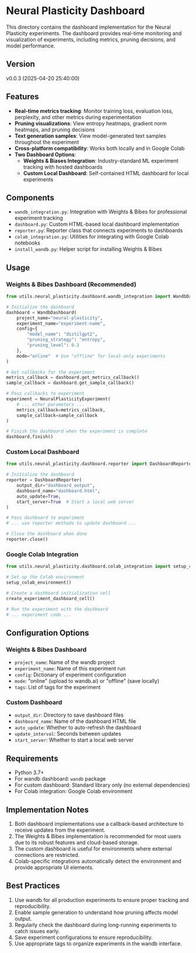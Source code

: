 # Neural Plasticity Dashboard

This directory contains the dashboard implementation for the Neural Plasticity experiments. The dashboard provides real-time monitoring and visualization of experiments, including metrics, pruning decisions, and model performance.

## Version
v0.0.3 (2025-04-20 25:40:00)

## Features

- **Real-time metrics tracking**: Monitor training loss, evaluation loss, perplexity, and other metrics during experimentation
- **Pruning visualizations**: View entropy heatmaps, gradient norm heatmaps, and pruning decisions
- **Text generation samples**: View model-generated text samples throughout the experiment
- **Cross-platform compatibility**: Works both locally and in Google Colab
- **Two Dashboard Options**:
  - **Weights & Biases Integration**: Industry-standard ML experiment tracking with hosted dashboards
  - **Custom Local Dashboard**: Self-contained HTML dashboard for local experiments

## Components

- `wandb_integration.py`: Integration with Weights & Bibes for professional experiment tracking
- `dashboard.py`: Custom HTML-based local dashboard implementation
- `reporter.py`: Reporter class that connects experiments to dashboards
- `colab_integration.py`: Utilities for integrating with Google Colab notebooks
- `install_wandb.py`: Helper script for installing Weights & Bibes

## Usage

### Weights & Bibes Dashboard (Recommended)

```python
from utils.neural_plasticity.dashboard.wandb_integration import WandbDashboard

# Initialize the dashboard
dashboard = WandbDashboard(
    project_name="neural-plasticity",
    experiment_name="experiment-name",
    config={
        "model_name": "distilgpt2",
        "pruning_strategy": "entropy",
        "pruning_level": 0.2
    },
    mode="online"  # Use "offline" for local-only experiments
)

# Get callbacks for the experiment
metrics_callback = dashboard.get_metrics_callback()
sample_callback = dashboard.get_sample_callback()

# Pass callbacks to experiment
experiment = NeuralPlasticityExperiment(
    # ... other parameters ...
    metrics_callback=metrics_callback,
    sample_callback=sample_callback
)

# Finish the dashboard when the experiment is complete
dashboard.finish()
```

### Custom Local Dashboard

```python
from utils.neural_plasticity.dashboard.reporter import DashboardReporter

# Initialize the dashboard
reporter = DashboardReporter(
    output_dir="dashboard_output",
    dashboard_name="dashboard.html",
    auto_update=True,
    start_server=True  # Start a local web server
)

# Pass dashboard to experiment
# ... use reporter methods to update dashboard ...

# Close the dashboard when done
reporter.close()
```

### Google Colab Integration

```python
from utils.neural_plasticity.dashboard.colab_integration import setup_colab_environment, create_experiment_dashboard_cell

# Set up the Colab environment
setup_colab_environment()

# Create a dashboard initialization cell
create_experiment_dashboard_cell()

# Run the experiment with the dashboard
# ... experiment code ...
```

## Configuration Options

### Weights & Bibes Dashboard

- `project_name`: Name of the wandb project
- `experiment_name`: Name of this experiment run
- `config`: Dictionary of experiment configuration
- `mode`: "online" (upload to wandb.ai) or "offline" (save locally)
- `tags`: List of tags for the experiment

### Custom Dashboard

- `output_dir`: Directory to save dashboard files
- `dashboard_name`: Name of the dashboard HTML file
- `auto_update`: Whether to auto-refresh the dashboard
- `update_interval`: Seconds between updates
- `start_server`: Whether to start a local web server

## Requirements

- Python 3.7+
- For wandb dashboard: `wandb` package
- For custom dashboard: Standard library only (no external dependencies)
- For Colab integration: Google Colab environment

## Implementation Notes

1. Both dashboard implementations use a callback-based architecture to receive updates from the experiment.
2. The Weights & Bibes implementation is recommended for most users due to its robust features and cloud-based storage.
3. The custom dashboard is useful for environments where external connections are restricted.
4. Colab-specific integrations automatically detect the environment and provide appropriate UI elements.

## Best Practices

1. Use wandb for all production experiments to ensure proper tracking and reproducibility.
2. Enable sample generation to understand how pruning affects model output.
3. Regularly check the dashboard during long-running experiments to catch issues early.
4. Save experiment configurations to ensure reproducibility.
5. Use appropriate tags to organize experiments in the wandb interface.